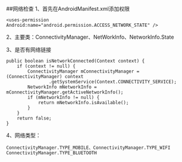 ##网络检查
1、首先在AndroidManifest.xml添加权限
	
	<uses-permission Android:name="android.permission.ACCESS_NETWORK_STATE" />
2、主要类：ConnectivityManager、NetWorkInfo、NetworkInfo.State

3、是否有网络链接

	public boolean isNetworkConnected(Context context) {    
	    if (context != null) {    
	        ConnectivityManager mConnectivityManager = (ConnectivityManager) context    
	                .getSystemService(Context.CONNECTIVITY_SERVICE);    
	        NetworkInfo mNetworkInfo = mConnectivityManager.getActiveNetworkInfo();    
	        if (mNetworkInfo != null) {    
	            return mNetworkInfo.isAvailable();    
	        }    
	    }    
	    return false;    
	}  
4、网络类型：

	ConnectivityManager.TYPE_MOBILE、ConnectivityManager.TYPE_WIFI
	ConnectivityManager.TYPE_BLUETOOTH
